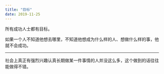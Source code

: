 ```yaml
---
title: "目标"
date: 2019-11-25
---
```


所有成功人士都有目标。

如果一个人不知道他想去哪里，不知道他想成为什么样的人、想做什么样的事，他就不会成功。


---

社会上真正有强烈兴趣认真长期做某一件事情的人并没这么多，这个做到的话往往能做得不错。